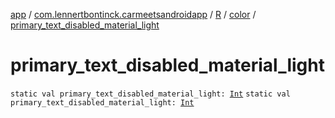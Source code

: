 [app](../../../index.md) / [com.lennertbontinck.carmeetsandroidapp](../../index.md) / [R](../index.md) / [color](index.md) / [primary_text_disabled_material_light](./primary_text_disabled_material_light.md)

# primary_text_disabled_material_light

`static val primary_text_disabled_material_light: `[`Int`](https://kotlinlang.org/api/latest/jvm/stdlib/kotlin/-int/index.html)
`static val primary_text_disabled_material_light: `[`Int`](https://kotlinlang.org/api/latest/jvm/stdlib/kotlin/-int/index.html)